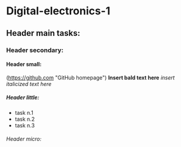 # Digital-electronics-1

## Header main tasks:

### Header secondary:

#### Header small: 
(https://github.com "GitHub homepage")
**Insert bald text here**
*insert italicized text here*

##### Header little:
- task n.1 
- task n.2
- task n.3

###### Header micro:
